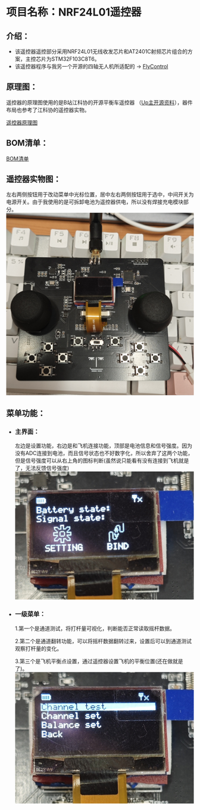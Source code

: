 # 项目名称：NRF24L01遥控器
## 介绍：
- 该遥控器遥控部分采用NRF24L01无线收发芯片和AT2401C射频芯片组合的方案，主控芯片为STM32F103C8T6。
- 该遥控器程序与我另一个开源的四轴无人机所适配的 ->
[FlyControl](https://github.com/vitaminHurricane/FlyControl)
## 原理图：
遥控器的原理图使用的是B站江科协的开源平衡车遥控器
（[Up主开源资料](https://jiangxiekeji.com/download.html)），器件布局也参考了江科协的遥控器实物。

[遥控器原理图](schematic/SCH_Schematic.pdf)

## BOM清单：
[BOM清单](schematic/遥控器BOM.xlsx)
## 遥控器实物图：
左右两侧按钮用于改动菜单中光标位置，居中左右两侧按钮用于选中，中间开关为电源开关。由于我使用的是可拆卸电池为遥控器供电，所以没有焊接充电模块部分。
![遥控器实物](image/IMG_20251025_213950.jpg)

## 菜单功能：
- ### 主界面：
    左边是设置功能，右边是和飞机连接功能，顶部是电池信息和信号强度。因为没有ADC连接到电池，而且信号状态也不好数字化，所以舍弃了这两个功能，但是信号强度可以从右上角的图标判断(虽然说只能看有没有连接到飞机就是了，无法反馈信号强度)
![主界面](image/IMG_20251026_122048.jpg)

- ### 一级菜单：
    1.第一个是通道测试，将打杆量可视化，判断能否正常读取摇杆数据。

    2.第二个是通道翻转功能，可以将摇杆数据翻转过来，设置后可以到通道测试观察打杆量的变化。

    3.第三个是飞机平衡点设置，通过遥控器设置飞机的平衡位置(还在做就是了)。
![主菜单](image/IMG_20251026_122100.jpg)



